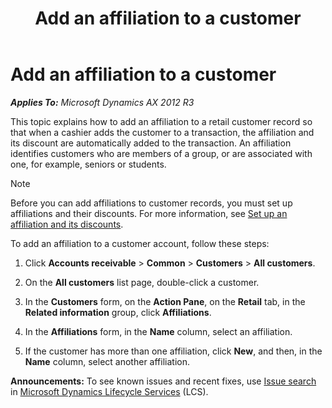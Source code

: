﻿---
title: Add an affiliation to a customer
TOCTitle: Add an affiliation to a customer
ms:assetid: 612c73b2-b347-462c-9da0-6d144e8578ae
ms:mtpsurl: https://technet.microsoft.com/en-us/library/Dn497769(v=AX.60)
ms:contentKeyID: 62200079
ms.date: 04/18/2014
mtps_version: v=AX.60
---

# Add an affiliation to a customer 


_**Applies To:** Microsoft Dynamics AX 2012 R3_

This topic explains how to add an affiliation to a retail customer record so that when a cashier adds the customer to a transaction, the affiliation and its discount are automatically added to the transaction. An affiliation identifies customers who are members of a group, or are associated with one, for example, seniors or students.


> [!NOTE]
> <P>Before you can add affiliations to customer records, you must set up affiliations and their discounts. For more information, see <A href="set-up-an-affiliation-and-its-discounts.md">Set up an affiliation and its discounts</A>.</P>



To add an affiliation to a customer account, follow these steps:

1.  Click **Accounts receivable** \> **Common** \> **Customers** \> **All customers**.

2.  On the **All customers** list page, double-click a customer.

3.  In the **Customers** form, on the **Action Pane**, on the **Retail** tab, in the **Related information** group, click **Affiliations**.

4.  In the **Affiliations** form, in the **Name** column, select an affiliation.

5.  If the customer has more than one affiliation, click **New**, and then, in the **Name** column, select another affiliation.

  
**Announcements:** To see known issues and recent fixes, use [Issue search](http://go.microsoft.com/fwlink/?linkid=389258) in [Microsoft Dynamics Lifecycle Services](http://go.microsoft.com/fwlink/?linkid=306505) (LCS).

